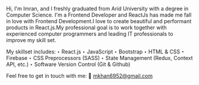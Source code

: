 Hi, I'm Imran, and I freshly graduated from Arid University with a degree in Computer Science. I'm a Frontend Developer and ReactJs has made me fall in love with Frontend Development.I love to create beautiful and performant products in React.js.My professional goal is to work together with experienced computer programmers and leading IT professionals to improve my skill set.

My skillset includes:
‣ React.js
‣ JavaScript
‣ Bootstrap
‣ HTML & CSS
‣ Firebase
‣ CSS Preprocessors (SASS)
‣ State Management (Redux, Context API, etc.)
‣ Software Version Control (Git & Github)

Feel free to get in touch with me:
📧 mkhan6952@gmail.com

